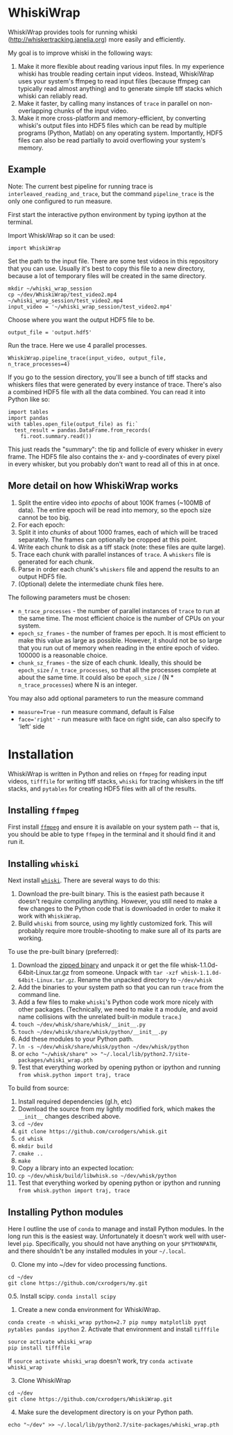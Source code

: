# WhiskiWrap
WhiskiWrap provides tools for running whiski (http://whiskertracking.janelia.org) more easily and efficiently. 

My goal is to improve whiski in the following ways:

1. Make it more flexible about reading various input files. In my experience whiski has trouble reading certain input videos. Instead, WhiskiWrap uses your system's ffmpeg to read input files (because ffmpeg can typically read almost anything) and to generate simple tiff stacks which whiski can reliably read.
2. Make it faster, by calling many instances of `trace` in parallel on non-overlapping chunks of the input video.
3. Make it more cross-platform and memory-efficient, by converting whiski's output files into HDF5 files which can be read by multiple programs (Python, Matlab) on any operating system. Importantly, HDF5 files can also be read partially to avoid overflowing your system's memory.

## Example
Note: The current best pipeline for running trace is `interleaved_reading_and_trace`, but the command `pipeline_trace` is the only one configured to run measure.

First start the interactive python environment by typing ipython at the terminal.

Import WhiskiWrap so it can be used:

`import WhiskiWrap`

Set the path to the input file. There are some test videos in this repository that you can use. Usually it's best to copy this file to a new directory, because a lot of temporary files will be created in the same directory.
```
mkdir ~/whiski_wrap_session
cp ~/dev/WhiskiWrap/test_video2.mp4 ~/whiski_wrap_session/test_video2.mp4
input_video = '~/whiski_wrap_session/test_video2.mp4'
```

Choose where you want the output HDF5 file to be.

`output_file = 'output.hdf5'`

Run the trace. Here we use 4 parallel processes.

`WhiskiWrap.pipeline_trace(input_video, output_file, n_trace_processes=4)`

If you go to the session directory, you'll see a bunch of tiff stacks and whiskers files that were generated by every instance of trace. There's also a combined HDF5 file with all the data combined. You can read it into Python like so:
```
import tables
import pandas
with tables.open_file(output_file) as fi:`
  test_result = pandas.DataFrame.from_records(
    fi.root.summary.read())     
```
This just reads the "summary": the tip and follicle of every whisker in every frame. The HDF5 file also contains the x- and y-coordinates of every pixel in every whisker, but you probably don't want to read all of this in at once.

## More detail on how WhiskiWrap works
1. Split the entire video into _epochs_ of about 100K frames (~100MB of data). The entire epoch will be read into memory, so the epoch size cannot be too big.
2. For each epoch:
  1. Split it into _chunks_ of about 1000 frames, each of which will be traced separately. The frames can optionally be cropped at this point.
  2. Write each chunk to disk as a tiff stack (note: these files are quite large).
  3. Trace each chunk with parallel instances of `trace`. A `whiskers` file is generated for each chunk.
  4. Parse in order each chunk's `whiskers` file and append the results to an output HDF5 file.
  5. (Optional) delete the intermediate chunk files here.

The following parameters must be chosen:
* `n_trace_processes` - the number of parallel instances of `trace` to run at the same time. The most efficient choice is the number of CPUs on your system.
* `epoch_sz_frames` - the number of frames per epoch. It is most efficient to make this value as large as possible. However, it should not be so large that you run out of memory when reading in the entire epoch of video. 100000 is a reasonable choice.
* `chunk_sz_frames` - the size of each chunk. Ideally, this should be `epoch_size` / `n_trace_processes`, so that all the processes complete at about the same time. It could also be `epoch_size` / (N * `n_trace_processes`) where N is an integer.

You may also add optional parameters to run the measure command
* `measure=True` - run measure command, default is False
* `face='right'` - run measure with face on right side, can also specify to 'left' side

# Installation
WhiskiWrap is written in Python and relies on `ffmpeg` for reading input videos, `tifffile` for writing tiff stacks, `whiski` for tracing whiskers in the tiff stacks, and `pytables` for creating HDF5 files with all of the results.

## Installing `ffmpeg`
First install [`ffmpeg`](https://www.ffmpeg.org/) and ensure it is available on your system path -- that is, you should be able to type `ffmpeg` in the terminal and it should find it and run it.

## Installing `whiski`
Next install [`whiski`](http://whiskertracking.janelia.org). There are several ways to do this:

1. Download the pre-built binary. This is the easiest path because it doesn't require compiling anything. However, you still need to make a few changes to the Python code that is downloaded in order to make it work with `WhiskiWrap`.
2. Build `whiski` from source, using my lightly customized fork. This will probably require more trouble-shooting to make sure all of its parts are working.

To use the pre-built binary (preferred):

1. Download the [zipped binary](http://whiskertracking.janelia.org/wiki/display/MyersLab/Whisker+Tracking+Downloads) and unpack it or get the file whisk-1.1.0d-64bit-Linux.tar.gz from someone. Unpack with `tar -xzf whisk-1.1.0d-64bit-Linux.tar.gz`. Rename the unpacked directory to `~/dev/whisk`
2. Add the binaries to your system path so that you can run `trace` from the command line.
3. Add a few files to make `whiski`'s Python code work more nicely with other packages. (Technically, we need to make it a module, and avoid name collisions with the unrelated built-in module `trace`.)
4. `touch ~/dev/whisk/share/whisk/__init__.py`
5. `touch ~/dev/whisk/share/whisk/python/__init__.py`
6. Add these modules to your Python path.
7. `ln -s ~/dev/whisk/share/whisk/python ~/dev/whisk/python`
8. or `echo "~/whisk/share" >> "~/.local/lib/python2.7/site-packages/whiski_wrap.pth`
9. Test that everything worked by opening python or ipython and running `from whisk.python import traj, trace`

To build from source:

1. Install required dependencies (gl.h, etc)
2. Download the source from my lightly modified fork, which makes the `__init__` changes described above.
3. `cd ~/dev`
4. `git clone https://github.com/cxrodgers/whisk.git`
5. `cd whisk`
6. `mkdir build`
7. `cmake ..`
8. `make`
9. Copy a library into an expected location:
10. `cp ~/dev/whisk/build/libwhisk.so ~/dev/whisk/python`
11. Test that everything worked by opening python or ipython and running `from whisk.python import traj, trace`

## Installing Python modules
Here I outline the use of `conda` to manage and install Python modules. In the long run this is the easiest way. Unfortunately it doesn't work well with user-level `pip`. Specifically, you should not have anything on your `$PYTHONPATH`, and there shouldn't be any installed modules in your `~/.local`.

0. Clone my into ~/dev for video processing functions.
```
cd ~/dev
git clone https://github.com/cxrodgers/my.git
```

0.5. Install scipy.
`conda install scipy`

1. Create a new conda environment for WhiskiWrap.

`conda create -n whiski_wrap python=2.7 pip numpy matplotlib pyqt pytables pandas ipython`
2. Activate that environment and install `tifffile`
```
source activate whiski_wrap
pip install tifffile
```
If `source activate whiski_wrap` doesn't work, try `conda activate whiski_wrap`

3. Clone WhiskiWrap
```
cd ~/dev
git clone https://github.com/cxrodgers/WhiskiWrap.git
```
4. Make sure the development directory is on your Python path.

`echo "~/dev" >> ~/.local/lib/python2.7/site-packages/whiski_wrap.pth`



